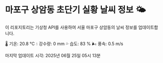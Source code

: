 
# 마포구 상암동 초단기 실황 날씨 정보 🌤️

이 리포지토리는 기상청 API를 사용하여 서울 마포구 상암동의 날씨 정보를 업데이트합니다. 

🌡️ 기온: 20.8 ℃
💧 강수량: 0 mm
💦 습도: 83 %
🌬️ 풍속: 0.5 m/s

마지막 업데이트 시각: 2025년 06월 25일 05시 13분    
